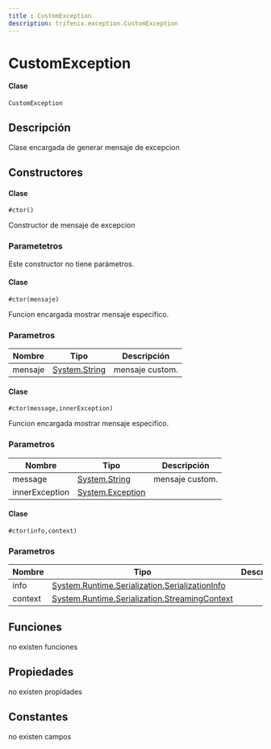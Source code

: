 ```yaml
---
title : CustomException
description: trifenix.exception.CustomException
---
```


# CustomException

<CodeBlock slots = 'heading, code' repeat = '1' languages = 'C#' />

#### Clase
```
CustomException
```

## Descripción
Clase encargada de generar mensaje de excepcion
## Constructores


<CodeBlock slots = 'heading, code' repeat = '1' languages = 'C#' />

#### Clase
```
#ctor()
```


Constructor de mensaje de excepcion
### Parametetros
Este constructor no tiene parámetros.

<CodeBlock slots = 'heading, code' repeat = '1' languages = 'C#' />

#### Clase
```
#ctor(mensaje)
```


Funcion encargada mostrar mensaje especifico.
### Parametros
| Nombre | Tipo | Descripción |
| ------ | ---- | ----------- |
| mensaje | [System.String](http://msdn.microsoft.com/query/dev14.query?appId=Dev14IDEF1&l=EN-US&k=k:System.String 'System.String') | mensaje custom. |

<CodeBlock slots = 'heading, code' repeat = '1' languages = 'C#' />

#### Clase
```
#ctor(message,innerException)
```


Funcion encargada mostrar mensaje especifico.
### Parametros
| Nombre | Tipo | Descripción |
| ------ | ---- | ----------- |
| message | [System.String](http://msdn.microsoft.com/query/dev14.query?appId=Dev14IDEF1&l=EN-US&k=k:System.String 'System.String') | mensaje custom. |
| innerException | [System.Exception](http://msdn.microsoft.com/query/dev14.query?appId=Dev14IDEF1&l=EN-US&k=k:System.Exception 'System.Exception') |  |

<CodeBlock slots = 'heading, code' repeat = '1' languages = 'C#' />

#### Clase
```
#ctor(info,context)
```



### Parametros
| Nombre | Tipo | Descripción |
| ------ | ---- | ----------- |
| info | [System.Runtime.Serialization.SerializationInfo](http://msdn.microsoft.com/query/dev14.query?appId=Dev14IDEF1&l=EN-US&k=k:System.Runtime.Serialization.SerializationInfo 'System.Runtime.Serialization.SerializationInfo') |  |
| context | [System.Runtime.Serialization.StreamingContext](http://msdn.microsoft.com/query/dev14.query?appId=Dev14IDEF1&l=EN-US&k=k:System.Runtime.Serialization.StreamingContext 'System.Runtime.Serialization.StreamingContext') |  |

## Funciones

no existen funciones

## Propiedades

no existen propidades

## Constantes
no existen campos

